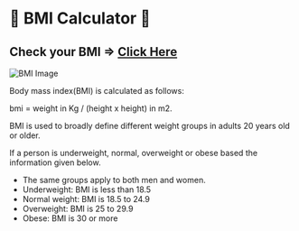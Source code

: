 # 🔴 BMI Calculator 🔴

## Check your BMI => [Click Here](https://ps-bmi-calculator.netlify.app/)

![BMI Image](https://www.cdc.gov/healthyweight/images/assessing/bmi-adult-fb-600x315.jpg?_=07167)

Body mass index(BMI) is calculated as follows: 

bmi = weight in Kg / (height x height) in m2. 


BMI is used to broadly define different weight groups in adults 20 years old or older.

If a person is underweight, normal, overweight or obese based the information given below.

  - The same groups apply to both men and women.
  - Underweight: BMI is less than 18.5
  - Normal weight: BMI is 18.5 to 24.9
  - Overweight: BMI is 25 to 29.9
  - Obese: BMI is 30 or more
  
